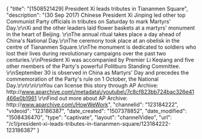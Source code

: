 {
    "title": "[1508521429] President Xi leads tributes in Tiananmen Square",
    "description": "(30 Sep 2017) Chinese President Xi Jinping led other top Communist Party officials in tributes on Saturday to mark Martyrs' Day.\r\nXi and the other leaders laid flower baskets at a martyrs' monument in the heart of Beijing. \r\nThe annual ritual takes place a day ahead of China's National Day.\r\nThe ceremony took place at an obelisk in the centre of Tiananmen Square.\r\nThe monument is dedicated to soldiers who lost their lives during revolutionary campaigns over the past two centuries.\r\nPresident Xi was accompanied by Premier Li Keqiang and five other members of the Party's powerful Politburo Standing Committee. \r\nSeptember 30 is observed in China as Martyrs' Day and precedes the commemoration of the Party's rule on 1 October, the National Day.\r\n\r\n\r\nYou can license this story through AP Archive: http:\/\/www.aparchive.com\/metadata\/youtube\/7c8cf823bb724bac326e41466e0b1961 \r\nFind out more about AP Archive: http:\/\/www.aparchive.com\/HowWeWork",
    "channelid": "123184222",
    "videoid": "123186387",
    "date_created": "1507378852",
    "date_modified": "1508436470",
    "type": "captivate",
    "layout": "channelVideo",
    "url": "\/c1\/president-xi-leads-tributes-in-tiananmen-square\/123184222-123186387"
}
